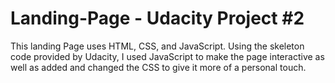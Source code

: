 # Landing-Page - Udacity Project #2
This landing Page uses HTML, CSS, and JavaScript. Using the skeleton code provided by Udacity, I used JavaScript to make the page interactive as well as added and changed the CSS to give it more of a personal touch.


